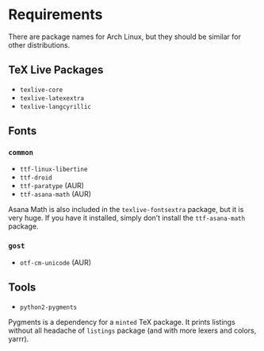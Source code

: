 # Requirements

There are package names for Arch Linux, but they should be similar for other
distributions.

## TeX Live Packages

* `texlive-core`
* `texlive-latexextra`
* `texlive-langcyrillic`

## Fonts

### `common`

* `ttf-linux-libertine`
* `ttf-droid`
* `ttf-paratype` (AUR)
* `ttf-asana-math` (AUR)

Asana Math is also included in the `texlive-fontsextra` package, but it is very huge.
If you have it installed, simply don’t install the `ttf-asana-math` package.

### `gost`

* `otf-cm-unicode` (AUR)

## Tools

* `python2-pygments`

Pygments is a dependency for a `minted` TeX package. It prints listings without
all headache of `listings` package (and with more lexers and colors, yarrr).
